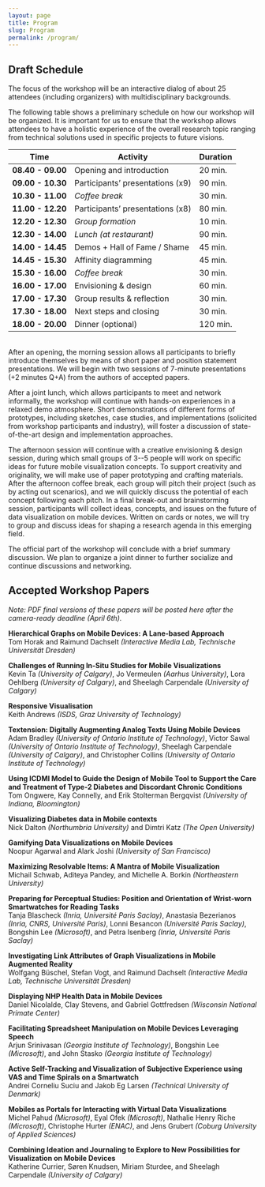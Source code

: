```yaml
---
layout: page
title: Program
slug: Program
permalink: /program/
---
```


## Draft Schedule

The focus of the workshop will be an interactive dialog of about 25 attendees (including organizers) with multidisciplinary backgrounds. 

The following table shows a preliminary schedule on how our workshop will be organized. It is important for us to ensure that the workshop allows attendees to have a holistic experience of the overall research topic ranging from technical solutions used in specific projects to future visions.

| **Time** 	          | Activity            	                | Duration 	|
|------------------   |-------------------------------------	|---------	|
| **08.40 - 09.00** 	| Opening and introduction            	| 20 min. 	|
| **09.00 - 10.30** 	| Participants’ presentations (x9)   	  | 90 min. 	|
| **10.30 - 11.00** 	| *Coffee break*                        | 30 min. 	|
| **11.00 - 12.20** 	| Participants’ presentations (x8) 	    | 80 min. 	|
| **12.20 - 12.30** 	| *Group formation*                    	| 10 min. 	|
| **12.30 - 14.00** 	| *Lunch (at restaurant)*              	| 90 min. 	|
| **14.00 - 14.45** 	| Demos + Hall of Fame / Shame        	| 45 min. 	|
| **14.45 - 15.30** 	| Affinity diagramming                	| 45 min. 	|
| **15.30 - 16.00** 	| *Coffee break*                        | 30 min. 	|
| **16.00 - 17.00** 	| Envisioning & design                	| 60 min. 	|
| **17.00 - 17.30** 	| Group results & reflection           	| 30 min. 	|
| **17.30 - 18.00** 	| Next steps and closing        	      | 30 min. 	|
| **18.00 - 20.00** 	| Dinner (optional)             	      | 120 min. 	|

<br>
After an opening, the morning session allows all participants to briefly introduce themselves by means of short paper and position statement presentations. We will begin with two sessions of 7-minute presentations (+2 minutes Q+A) from the authors of accepted papers. 

After a joint lunch, which allows participants to meet and network informally, the workshop will continue with hands-on experiences in a relaxed demo atmosphere. Short demonstrations of different forms of prototypes, including sketches, case studies, and implementations (solicited from workshop participants and industry), will foster a discussion of state-of-the-art design and implementation approaches.

The afternoon session will continue with a creative envisioning & design session, during which small groups of 3--5 people will work on specific ideas for future mobile visualization concepts. To support creativity and originality, we will make use of paper prototyping and crafting materials. After the afternoon coffee break, each group will pitch their project (such as by acting out scenarios), and we will quickly discuss the potential of each concept following each pitch. In a final break-out and brainstorming session, participants will collect ideas, concepts, and issues on the future of data visualization on mobile devices. Written on cards or notes, we will try to group and discuss ideas for shaping a research agenda in this emerging field.

The official part of the workshop will conclude with a brief summary discussion. We plan to organize a joint dinner to further socialize and continue discussions and networking.

## Accepted Workshop Papers

*Note: PDF final versions of these papers will be posted here after the camera-ready deadline (April 6th).*

**Hierarchical Graphs on Mobile Devices: A Lane-based Approach**
<br>Tom Horak and Raimund Dachselt *(Interactive Media Lab, Technische Universität Dresden)*

**Challenges of Running In-Situ Studies for Mobile Visualizations**
<br>Kevin Ta *(University of Calgary)*, Jo Vermeulen *(Aarhus University)*, Lora Oehlberg *(University of Calgary)*, and Sheelagh Carpendale *(University of Calgary)*

**Responsive Visualisation**
<br>Keith Andrews *(ISDS, Graz University of Technology)*

**Textension: Digitally Augmenting Analog Texts Using Mobile Devices**
<br>Adam Bradley *(University of Ontario Institute of Technology)*, Victor Sawal *(University of Ontario Institute of Technology)*, Sheelagh Carpendale *(University of Calgary)*, and Christopher Collins *(University of Ontario Institute of Technology)*

**Using ICDMI Model to Guide the Design of Mobile Tool to Support the Care and Treatment of Type-2 Diabetes and Discordant Chronic Conditions**
<br>Tom Ongwere, Kay Connelly, and Erik Stolterman Bergqvist *(University of Indiana, Bloomington)*

**Visualizing Diabetes data in Mobile contexts**
<br>Nick Dalton *(Northumbria University)* and Dimtri Katz *(The Open University)*

**Gamifying Data Visualizations on Mobile Devices**
<br>Noopur Agarwal and Alark Joshi *(University of San Francisco)*

**Maximizing Resolvable Items: A Mantra of Mobile Visualization**
<br>Michail Schwab, Aditeya Pandey, and Michelle A. Borkin *(Northeastern University)*

**Preparing for Perceptual Studies: Position and Orientation of Wrist-worn Smartwatches for Reading Tasks**
<br>Tanja Blascheck *(Inria, Université Paris Saclay)*, Anastasia Bezerianos *(Inria, CNRS, Université Paris)*, Lonni Besancon *(Université Paris Saclay)*, Bongshin Lee *(Microsoft)*, and Petra Isenberg *(Inria, Université Paris Saclay)*

**Investigating Link Attributes of Graph Visualizations in Mobile Augmented Reality**
<br>Wolfgang Büschel, Stefan Vogt, and Raimund Dachselt *(Interactive Media Lab, Technische Universität Dresden)*

**Displaying NHP Health Data in Mobile Devices**
<br>Daniel Nicolalde, Clay Stevens, and Gabriel Gottfredsen *(Wisconsin National Primate Center)*

**Facilitating Spreadsheet Manipulation on Mobile Devices Leveraging Speech**
<br>Arjun Srinivasan *(Georgia Institute of Technology)*, Bongshin Lee *(Microsoft)*, and John Stasko *(Georgia Institute of Technology)*

**Active Self-Tracking and Visualization of Subjective Experience using VAS and Time Spirals on a Smartwatch**
<br>Andrei Corneliu Suciu and Jakob Eg Larsen *(Technical University of Denmark)*

**Mobiles as Portals for Interacting with Virtual Data Visualizations**
<br>Michel Pahud *(Microsoft)*, Eyal Ofek *(Microsoft)*, Nathalie Henry Riche *(Microsoft)*, Christophe Hurter *(ENAC)*, and Jens Grubert *(Coburg University of Applied Sciences)*

**Combining Ideation and Journaling to Explore to New Possibilities for Visualization on Mobile Devices**
<br>Katherine Currier, Søren Knudsen, Miriam Sturdee, and Sheelagh Carpendale *(University of Calgary)*
